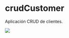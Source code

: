 # crudCustomer

Aplicación CRUD de clientes.

![](https://repository-images.githubusercontent.com/372667185/6a349280-c24e-11eb-987c-1c69e0f91d4c)
